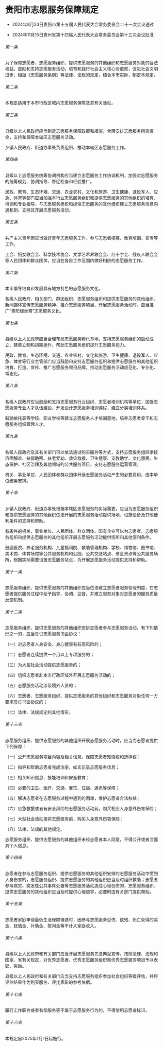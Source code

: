 # 贵阳市志愿服务保障规定

- 2024年8月23日贵阳市第十五届人民代表大会常务委员会二十一次会议通过

- 2024年11月15日贵州省第十四届人民代表大会常务委员会第十三次会议批准

<!-- INFO END -->

###### 第一条

为了保障志愿者、志愿服务组织、提供志愿服务的其他组织和志愿服务对象的合法权益，鼓励和支持志愿服务活动，培育和践行社会主义核心价值观，促进社会文明进步，根据《志愿服务条例》等法律、法规的规定，结合本市实际，制定本规定。

###### 第二条

本规定适用于本市行政区域内志愿服务保障及其有关活动。

###### 第三条

县级以上人民政府应当制定志愿服务保障政策和措施，合理安排志愿服务所需资金，支持和保障本辖区志愿服务活动。

乡镇人民政府、街道办事处负责组织、推动本辖区志愿服务工作。

###### 第四条

县级以上志愿服务统筹协调机构应当建立志愿服务工作协调机制，加强对志愿服务的统筹规划、协调指导、督促检查和经验推广。

民政、教育、生态环境、交通、农业农村、文化和旅游、卫生健康、退役军人、应急、体育等部门应当加强本行业志愿服务组织和提供志愿服务的其他组织的培育、培训和专业指导，与志愿服务组织和提供志愿服务的其他组织建立志愿服务信息沟通机制，支持其开展志愿服务活动。

###### 第五条

共产主义青年团应当做好青年志愿服务工作，参与志愿者招募、教育培训、宣传等工作。

工会、妇女联合会、科学技术协会、文学艺术界联合会、红十字会、残疾人联合会等人民团体和群众团体，应当在各自工作范围内做好相应的志愿服务工作。

###### 第六条

本市倡导培育和发展具有地方特色的志愿服务文化。

各级人民政府、相关部门、群团组织、志愿服务组织和提供志愿服务的其他组织、新闻媒体宣传志愿服务精神、推介志愿服务项目、开展志愿服务活动时，应当推广“贵阳绿丝带”志愿服务文化。

###### 第七条

县级以上人民政府应当合理布局志愿服务孵化基地，支持志愿服务组织的启动成立、建章立制和初期运作，帮助志愿服务组织提升志愿服务能力。

民政、教育、生态环境、交通、农业农村、文化和旅游、卫生健康、退役军人、应急、体育等行业主管部门应当鼓励和支持志愿服务组织和提供志愿服务的其他组织培育、打造、宣传、推广志愿服务项目品牌，推动志愿服务活动规范化、专业化、常态化。

###### 第八条

各级人民政府应当鼓励和支持志愿服务行业组织、志愿者培训机构等单位，加强志愿服务专业人才队伍建设，开发设计志愿服务培训课程，建立分类培训体系。

鼓励依托高等学校、职业学校等建立志愿服务人才培训基地，培养志愿者骨干和志愿服务组织管理人才。

###### 第九条

各级人民政府及其有关部门可以依法通过购买服务等方式，支持志愿服务组织承接济困解难、扶弱助残、扶老爱幼、救灾救援、卫生健康、支教助学、文化惠民、生态保护、社区治理及其他领域的公共服务项目，支持志愿服务运营管理。

机关、事业单位、人民团体和群众团体开展志愿服务活动产生的必要费用，由本单位统筹安排。

###### 第十条

乡镇人民政府、街道办事处根据本辖区志愿服务的实际需要，应当为志愿服务组织和提供志愿服务的其他组织依法开展的志愿服务活动提供场地、设施设备及其他便利条件的支持和帮助。

有条件的机关、事业单位、人民团体、群众团体、国有企业可以为志愿者、志愿服务组织和提供志愿服务的其他组织开展志愿服务活动提供场所和其他便利条件。

鼓励医院、养老服务机构、儿童福利院、救助管理机构、学校、博物馆、图书馆、美术馆、体育场馆等公共服务机构和公园、公共交通站点、景区景点等公共服务场所，根据实际需要设置志愿服务站点，为开展志愿服务活动提供支持和帮助。

###### 第十一条

志愿服务组织、提供志愿服务的其他组织应当依法建立志愿者服务管理制度，在志愿者提供服务过程中给予指导、协调、监督，并建立服务对象对志愿者的服务质量反馈机制。

###### 第十二条

志愿服务组织、提供志愿服务的其他组织安排志愿者参与志愿服务活动，有下列情形之一的，应当签订志愿服务书面协议：

（一）对志愿者人身安全、身心健康有较高风险的；

（二）志愿者连续提供一个月以上专项服务的；

（三）为大型社会活动提供志愿服务的；

（四）组织志愿者赴本市行政区域外开展志愿服务活动的；

（五）志愿服务活动涉及境外人员的；

（六）志愿者、志愿服务组织、提供志愿服务的其他组织和志愿服务对象任何一方要求签订书面协议的；

（七）法律、法规规定的其他情形。

###### 第十三条

志愿服务组织、提供志愿服务的其他组织开展志愿服务活动时，应当为志愿者提供下列保障：

（一）公开志愿服务项目内容及相关信息，保障志愿者知情权和选择权；

（二）指导和帮助志愿者完成注册，如实记录志愿服务信息；

（三）相关知识信息、技能培训和安全教育；

（四）必要的卫生、医疗、交通、餐饮、住宿、通讯等保障；

（五）解决志愿者在志愿服务过程中遇到的困难，维护志愿者合法权益；

（六）应急救援或者有安全风险的志愿服务活动前，购买相应人身意外伤害保险；

（七）大型社会活动提供志愿服务前，购买人身意外伤害保险；

（八）法律、法规的其他规定。

志愿服务组织、提供志愿服务的其他组织未经志愿者本人同意，不得公开或者泄露其个人信息。

###### 第十四条

志愿者在参与志愿服务组织、提供志愿服务的其他组织安排的志愿服务活动中受到人身伤害的，志愿服务组织、提供志愿服务的其他组织应当及时组织救助；志愿者参与救灾、突发性公共事件处置等志愿服务活动造成心理创伤的，志愿服务组织、提供志愿服务的其他组织应当及时提供心理疏导，必要时由有关部门提供帮助。

###### 第十五条

志愿者家庭申请最低生活保障待遇时，因参与志愿服务受伤、致残、死亡获得的奖金、抚恤金、补助金、慰问金等不计入家庭收入。

###### 第十六条

县级以上人民政府和有关部门应当开展志愿服务先进典型宣传，按照法律、法规和国家、省有关规定，对优秀志愿者、优秀志愿服务组织和优秀志愿服务项目予以表彰、奖励。

县级以上人民政府和有关部门应当支持志愿服务组织参加社会组织等级评估，并将评估结果作为购买服务、评比表彰的参考依据。

###### 第十七条

履行工作职务或者有偿服务等不属于志愿服务行为的，不得使用志愿者标识。

###### 第十八条

本规定自2025年1月1日起施行。
